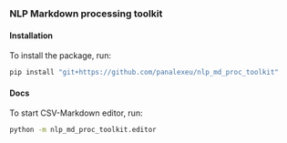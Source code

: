 ### NLP Markdown processing toolkit 

#### Installation

To install the package, run: 

```bash
pip install "git+https://github.com/panalexeu/nlp_md_proc_toolkit"
```

#### Docs 

To start CSV-Markdown editor, run: 

```bash
python -m nlp_md_proc_toolkit.editor
```